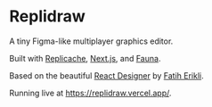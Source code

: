 # Replidraw

A tiny Figma-like multiplayer graphics editor.

Built with [Replicache](https://replicache.dev), [Next.js](https://nextjs.org/), and [Fauna](https://fauna.com/).

Based on the beautiful [React Designer](https://react-designer.github.io/react-designer/) by [Fatih Erikli](https://github.com/fatiherikli).

Running live at https://replidraw.vercel.app/.
